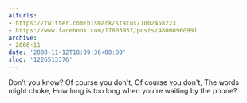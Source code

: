 ```yaml
---
alturls:
- https://twitter.com/bismark/status/1002458223
- https://www.facebook.com/17803937/posts/48060960991
archive:
- 2008-11
date: '2008-11-12T18:09:36+00:00'
slug: '1226513376'
---
```


Don't you know? Of course you don't, Of course you don't, The words might choke, How long is too long when you're waiting by the phone?

